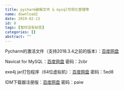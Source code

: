 ```yaml
---
title: pycharm破解文件 & mysql可视化管理等
name: download2
date: 2019-02-13
id: 0
tags: [暂时没有标签]
categories: []
abstract: ""
---
```



Pycharm的激活文件（支持2018.3.4之前的版本）：[百度网盘](https://pan.baidu.com/s/1Lm07rYJgP0M3BzML5nbjyw)

Navicat for MySQL：[百度网盘](https://pan.baidu.com/s/1wUhQ2q5g62hniFvnNUjNsg)   密码：2cbr

exe4j jar打包程序（64位虚拟机）：[百度网盘](https://pan.baidu.com/s/1i72n9tsnms5Lixm89GFW3Q )   密码：5ed8

IDM下载器注册版：[百度网盘](https://pan.baidu.com/s/1ewyIdiSzZ-cLVvHdLlgP4Q)   密码：paiw

<!--more-->
